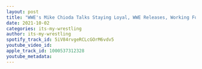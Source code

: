 ```yaml
---
layout: post
title: "WWE's Mike Chioda Talks Staying Loyal, WWE Releases, Working For AEW, The Rock & More"
date: 2021-10-02
categories: its-my-wrestling
author: its-my-wrestling
spotify_track_id: 5iV84rvgeRCLcGOrM6vdv5
youtube_video_id: 
apple_track_id: 1000537312328
youtube_metadata: 
---
```

